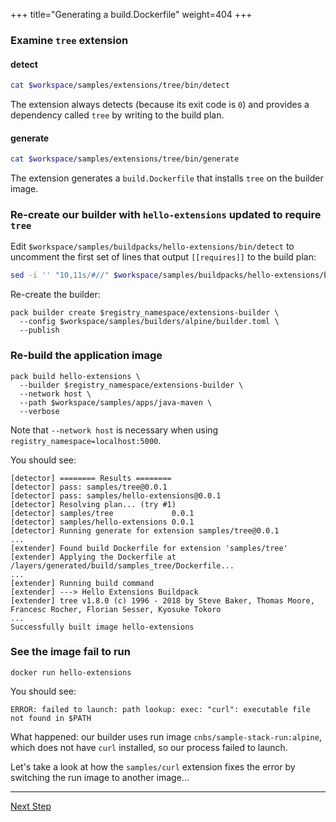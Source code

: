 +++
title="Generating a build.Dockerfile"
weight=404
+++

<!-- test:suite=dockerfiles;weight=4 -->

### Examine `tree` extension

#### detect

<!-- test:exec -->
```bash
cat $workspace/samples/extensions/tree/bin/detect
```

The extension always detects (because its exit code is `0`) and provides a dependency called `tree` by writing to the build plan.

#### generate

<!-- test:exec -->
```bash
cat $workspace/samples/extensions/tree/bin/generate
```

The extension generates a `build.Dockerfile` that installs `tree` on the builder image.

### Re-create our builder with `hello-extensions` updated to require `tree`

Edit `$workspace/samples/buildpacks/hello-extensions/bin/detect` to uncomment the first set of lines that output `[[requires]]` to the build plan:

<!-- test:exec -->
```bash
sed -i '' "10,11s/#//" $workspace/samples/buildpacks/hello-extensions/bin/detect
```

Re-create the builder:

<!-- test:exec -->
```
pack builder create $registry_namespace/extensions-builder \
  --config $workspace/samples/builders/alpine/builder.toml \
  --publish
```

### Re-build the application image

<!-- test:exec -->
```
pack build hello-extensions \
  --builder $registry_namespace/extensions-builder \
  --network host \
  --path $workspace/samples/apps/java-maven \
  --verbose
```

Note that `--network host` is necessary when using `registry_namespace=localhost:5000`.

You should see:

```
[detector] ======== Results ========
[detector] pass: samples/tree@0.0.1
[detector] pass: samples/hello-extensions@0.0.1
[detector] Resolving plan... (try #1)
[detector] samples/tree             0.0.1
[detector] samples/hello-extensions 0.0.1
[detector] Running generate for extension samples/tree@0.0.1
...
[extender] Found build Dockerfile for extension 'samples/tree'
[extender] Applying the Dockerfile at /layers/generated/build/samples_tree/Dockerfile...
...
[extender] Running build command
[extender] ---> Hello Extensions Buildpack
[extender] tree v1.8.0 (c) 1996 - 2018 by Steve Baker, Thomas Moore, Francesc Rocher, Florian Sesser, Kyosuke Tokoro
...
Successfully built image hello-extensions
```

### See the image fail to run

```
docker run hello-extensions
```

You should see:

```
ERROR: failed to launch: path lookup: exec: "curl": executable file not found in $PATH
```

What happened: our builder uses run image `cnbs/sample-stack-run:alpine`, which does not have `curl` installed, so our
  process failed to launch.

Let's take a look at how the `samples/curl` extension fixes the error by switching the run image to another image...

<!--+ if false+-->
---

<a href="/docs/extension-author-guide/create-extension/run-dockerfile" class="button bg-pink">Next Step</a>
<!--+ end +-->
